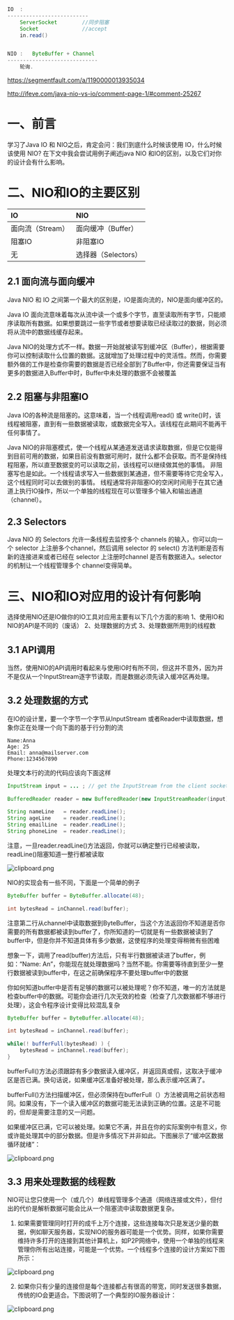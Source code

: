 ```java
IO  :
--------------------------
	ServerSocket		//同步阻塞
	Socket				//accept
	in.read()


NIO :	ByteBuffer + Channel
-----------------------------
	轮询.
```





https://segmentfault.com/a/1190000013935034

http://ifeve.com/java-nio-vs-io/comment-page-1/#comment-25267



# 一、前言

学习了Java IO 和 NIO之后，肯定会问：我们到底什么时候该使用 IO，什么时候该使用 NIO?
在下文中我会尝试用例子阐述java NIO 和IO的区别，以及它们对你的设计会有什么影响。



# 二、NIO和IO的主要区别

| IO               | NIO                 |
| :--------------- | :------------------ |
| 面向流（Stream） | 面向缓冲（Buffer）  |
| 阻塞IO           | 非阻塞IO            |
| 无               | 选择器（Selectors） |

## 2.1 面向流与面向缓冲

Java NIO 和 IO 之间第一个最大的区别是，IO是面向流的，NIO是面向缓冲区的。

Java IO 面向流意味着每次从流中读一个或多个字节，直至读取所有字节，只能顺序读取所有数据。如果想要跳过一些字节或者想要读取已经读取过的数据，则必须将从流中的数据线缓存起来。

Java NIO的处理方式不一样。数据一开始就被读写到缓冲区（Buffer），根据需要你可以控制读取什么位置的数据。这就增加了处理过程中的灵活性。然而，你需要额外做的工作是检查你需要的数据是否已经全部到了Buffer中，你还需要保证当有更多的数据进入Buffer中时，Buffer中未处理的数据不会被覆盖



## 2.2 阻塞与非阻塞IO

Java IO的各种流是阻塞的。这意味着，当一个线程调用read() 或 write()时，该线程被阻塞，直到有一些数据被读取，或数据完全写入。该线程在此期间不能再干任何事情了。

Java NIO的非阻塞模式，使一个线程从某通道发送请求读取数据，但是它仅能得到目前可用的数据，如果目前没有数据可用时，就什么都不会获取。而不是保持线程阻塞，所以直至数据变的可以读取之前，该线程可以继续做其他的事情。 非阻塞写也是如此。一个线程请求写入一些数据到某通道，但不需要等待它完全写入，这个线程同时可以去做别的事情。 线程通常将非阻塞IO的空闲时间用于在其它通道上执行IO操作，所以一个单独的线程现在可以管理多个输入和输出通道（channel）。



## 2.3 Selectors

Java NIO 的 Selectors 允许一条线程去监控多个 channels 的输入，你可以向一个 selector 上注册多个channel，然后调用 selector 的 select() 方法判断是否有新的连接进来或者已经在 selector 上注册时channel 是否有数据进入。selector 的机制让一个线程管理多个 channel变得简单。



# 三、NIO和IO对应用的设计有何影响

选择使用NIO还是IO做你的IO工具对应用主要有以下几个方面的影响
1、使用IO和NIO的API是不同的（废话）
2、处理数据的方式
3、处理数据所用到的线程数



## 3.1 API调用

当然，使用NIO的API调用时看起来与使用IO时有所不同，但这并不意外，因为并不是仅从一个InputStream逐字节读取，而是数据必须先读入缓冲区再处理。



## 3.2 处理数据的方式

在IO的设计里，要一个字节一个字节从InputStream 或者Reader中读取数据，想象你正在处理一个向下面的基于行分割的流

```properties
Name:Anna  
Age: 25  
Email: anna@mailserver.com  
Phone:1234567890  
```

处理文本行的流的代码应该向下面这样

```java
InputStream input = ... ; // get the InputStream from the client socket  
  
BufferedReader reader = new BufferedReader(new InputStreamReader(input));  
  
String nameLine   = reader.readLine();  
String ageLine    = reader.readLine();  
String emailLine  = reader.readLine();  
String phoneLine  = reader.readLine(); 
```

注意，一旦reader.readLine()方法返回，你就可以确定整行已经被读取，readLine()阻塞知道一整行都被读取

![clipboard.png](https://learningnotebookv1-1302566743.cos.ap-nanjing.myqcloud.com/img/bV6Dab.png)

NIO的实现会有一些不同，下面是一个简单的例子

```java
ByteBuffer buffer = ByteBuffer.allocate(48);  
  
int bytesRead = inChannel.read(buffer);  
```



注意第二行从channel中读取数据到ByteBuffer，当这个方法返回你不知道是否你需要的所有数据都被读到buffer了，你所知道的一切就是有一些数据被读到了buffer中，但是你并不知道具体有多少数据，这使程序的处理变得稍微有些困难

想象一下，调用了read(buffer)方法后，只有半行数据被读进了buffer，例如：“Name: An”，你能现在就处理数据吗？当然不能。你需要等待直到至少一整行数据被读到buffer中，在这之前确保程序不要处理buffer中的数据

你如何知道buffer中是否有足够的数据可以被处理呢？你不知道，唯一的方法就是检查buffer中的数据。可能你会进行几次无效的检查（检查了几次数据都不够进行处理），这会令程序设计变得比较混乱复杂



```java
ByteBuffer buffer = ByteBuffer.allocate(48);  
  
int bytesRead = inChannel.read(buffer);  
  
while(! bufferFull(bytesRead) ) {  
    bytesRead = inChannel.read(buffer);  
}  
```



bufferFull()方法必须跟踪有多少数据读入缓冲区，并返回真或假，这取决于缓冲区是否已满。换句话说，如果缓冲区准备好被处理，那么表示缓冲区满了。

bufferFull()方法扫描缓冲区，但必须保持在bufferFull（）方法被调用之前状态相同。如果没有，下一个读入缓冲区的数据可能无法读到正确的位置。这是不可能的，但却是需要注意的又一问题。

如果缓冲区已满，它可以被处理。如果它不满，并且在你的实际案例中有意义，你或许能处理其中的部分数据。但是许多情况下并非如此。下图展示了“缓冲区数据循环就绪”：



![clipboard.png](https://learningnotebookv1-1302566743.cos.ap-nanjing.myqcloud.com/img/bV6Dbx.png)



## 3.3 用来处理数据的线程数

NIO可让您只使用一个（或几个）单线程管理多个通道（网络连接或文件），但付出的代价是解析数据可能会比从一个阻塞流中读取数据更复杂。

1. 如果需要管理同时打开的成千上万个连接，这些连接每次只是发送少量的数据，例如聊天服务器，实现NIO的服务器可能是一个优势。同样，如果你需要维持许多打开的连接到其他计算机上，如P2P网络中，使用一个单独的线程来管理你所有出站连接，可能是一个优势。一个线程多个连接的设计方案如下图所示：

![clipboard.png](https://learningnotebookv1-1302566743.cos.ap-nanjing.myqcloud.com/img/bV6DbM.png)

2. 如果你只有少量的连接但是每个连接都占有很高的带宽，同时发送很多数据，传统的IO会更适合。下图说明了一个典型的IO服务器设计：

![clipboard.png](https://learningnotebookv1-1302566743.cos.ap-nanjing.myqcloud.com/img/bV6DcT.png)



